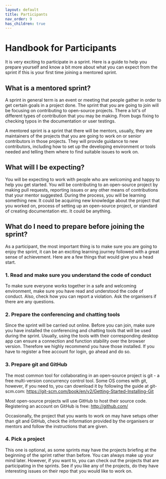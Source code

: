 ```yaml
---
layout: default
title: Participants
nav_order: 9
has_children: true
---
```


# Handbook for Participants

It is very exciting to participate in a sprint. Here is a guide to help you prepare yourself and know a bit more about what you can expect from the sprint if this is your first time joining a mentored sprint.

## What is a mentored sprint?

A sprint in general term is an event or meeting that people gather in order to get certain goals in a project done. The sprint that you are going to join will be focusing on contributing to open-source projects. There a lot's of different types of contribution that you may be making. From bugs fixing to checking typos in the documentation or user testings.

A mentored sprint is a sprint that there will be mentors, usually, they are maintainers of the projects that you are going to work on or senior contributors in those projects. They will provide guidance to new contributors, including how to set up the developing environment or tools needed and telling them where to find suitable issues to work on.

## What will I be expecting?

You will be expecting to work with people who are welcoming and happy to help you get started. You will be contributing to an open-source project by making pull requests, reporting issues or any other means of contributions that your mentor suggested. During the process, you will be learning something new. It could be acquiring new knowledge about the project that you worked on, process of setting up an open-source project, or standard of creating documentation etc. It could be anything.

## What do I need to prepare before joining the sprint?

As a participant, the most important thing is to make sure you are going to enjoy the sprint, it can be an exciting learning journey followed with a great sense of achievement. Here are a few things that would give you a head start.

### 1. Read and make sure you understand the code of conduct

To make sure everyone works together in a safe and welcoming environment, make sure you have read and understood the code of conduct. Also, check how you can report a violation. Ask the organisers if there are any questions.

### 2. Prepare the conferencing and chatting tools

Since the sprint will be carried out online. Before you can join, make sure you have installed the conferencing and chatting tools that will be used during the sprint. Usually, using the tools with their corresponding desktop app can ensure a connection and function stability over the browser version. Therefore we highly recommend you have those installed. If you have to register a free account for login, go ahead and do so.

### 3. Prepare git and GitHub

The most common tool for collaborating in an open-source project is git - a free multi-version concurrency control tool. Some OS comes with git, however, if you need to, you can download it by following the guide at git-scm.com: https://git-scm.com/book/en/v2/Getting-Started-Installing-Git

Most open-source projects will use GitHub to host their source code. Registering an account on GitHub is free: http://github.com/

Occasionally, the project that you wants to work on may have setups other than git and GitHub, check the information provided by the organisers or mentors and follow the instructions that are given.

### 4. Pick a project

This one is optional, as some sprints may have the projects briefing at the beginning of the sprint rather than before. You can always make up your mind later. However, if you want to, you can check out the projects that are participating in the sprints. See if you like any of the projects, do they have interesting issues on their repo that you would like to work on.

